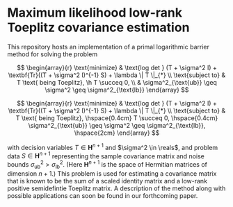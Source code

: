 # Maximum likelihood low-rank Toeplitz covariance estimation
This repository hosts an implementation of a primal logarithmic barrier method for solving the problem

$$
\begin{array}{r}
\text{minimize} & \text{log det } (T + \sigma^2 I) + \textbf{Tr}((T + \sigma^2 I)^{-1} S) + \lambda \| T \|_{*} \\
\text{subject to} & T \text{ being Toeplitz}, \h T \succeq 0,  \\
&  \sigma^2_{\text{ub}} \geq \sigma^2 \geq \sigma^2_{\text{lb}}
\end{array}
$$


$$
\begin{array}{r}
\text{minimize} & \text{log det } (T + \sigma^2 I) + \textbf{Tr}((T + \sigma^2 I)^{-1} S) + \lambda \| T \|_{*} \\
\text{subject to} & T \text{ being Toeplitz}, \hspace{0.4cm} T \succeq 0, \hspace{0.4cm} \sigma^2_{\text{ub}} \geq \sigma^2 \geq \sigma^2_{\text{lb}}, \hspace{2cm}
\end{array}
$$

with decision variables
$T \in \mathbf{H}^{n+1}$ and $\sigma^2 \in \reals$,
and problem data
$S \in \mathbf{H}^{n+1}$ representing the sample covariance matrix and noise bounds $\sigma^2_{\text{ub}} > \sigma^2_{\text{lb}}$.
(Here $\mathbf{H}^{n+1}$ is the space of Hermitian matrices of dimension $n + 1$.)
This problem is used for estimating a covariance matrix that is known to be the sum of a scaled identity matrix and a low-rank
positive semidefintie Toeplitz matrix. A
description of the method along with possible
applications can soon be found in our forthcoming paper.
